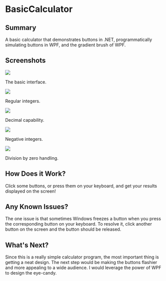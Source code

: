 # BasicCalculator

## Summary ##
A basic calculator that demonstrates buttons in .NET, programmatically simulating buttons in WPF, and the gradient brush of WPF.

## Screenshots ##

![](http://i.imgur.com/QgemODm.jpg)

The basic interface.

![](http://i.imgur.com/rsLhXws.jpg)

Regular integers.

![](http://i.imgur.com/3C78TT7.jpg)

Decimal capability.

![](http://i.imgur.com/zgr89KM.jpg)

Negative integers.

![](http://i.imgur.com/wKIZddq.jpg)

Division by zero handling.

## How Does it Work? ##

Click some buttons, or press them on your keyboard, and get your results displayed on the screen!

## Any Known Issues? ##

The one issue is that sometimes Windows freezes a button when you press the corresponding button on your keyboard. To resolve it, click another button on the screen and the button should be released.

## What's Next? ##

Since this is a really simple calculator program, the most important thing is getting a neat design. The next step would be making the buttons flashier and more appealing to a wide audience. I would leverage the power of WPF to design the eye-candy.

